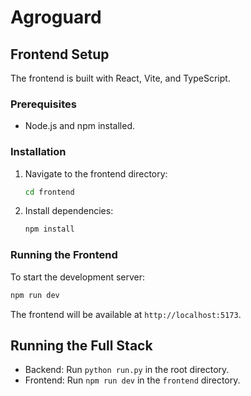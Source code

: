 # Agroguard

## Frontend Setup

The frontend is built with React, Vite, and TypeScript.

### Prerequisites
- Node.js and npm installed.

### Installation
1. Navigate to the frontend directory:
   ```sh
   cd frontend
   ```
2. Install dependencies:
   ```sh
   npm install
   ```

### Running the Frontend
To start the development server:
```sh
npm run dev
```
The frontend will be available at `http://localhost:5173`.

## Running the Full Stack
- Backend: Run `python run.py` in the root directory.
- Frontend: Run `npm run dev` in the `frontend` directory.